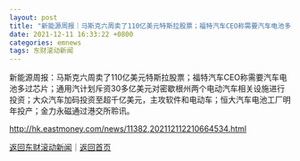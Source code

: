 ```yaml
---
layout: post
title: "新能源周报｜马斯克六周卖了110亿美元特斯拉股票；福特汽车CEO称需要汽车电池多过芯片"
date: 2021-12-11 16:33:22 +0800
categories: emnews
tags: 东财滚动新闻
---
```


新能源周报：马斯克六周卖了110亿美元特斯拉股票；福特汽车CEO称需要汽车电池多过芯片；通用汽计划斥资30多亿美元对密歇根州两个电动汽车相关设施进行投资；大众汽车加码投资至超千亿美元，主攻软件和电动车；恒大汽车电池工厂明年投产；金力永磁通过港交所聆讯。

<http://hk.eastmoney.com/news/11382,202112112210664534.html>

[返回东财滚动新闻](//finews.withounder.com/emnews/)｜[返回首页](//finews.withounder.com/)
